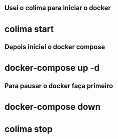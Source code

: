 ## Usei o colima para iniciar o docker
# colima start

## Depois iniciei o docker compose
# docker-compose up -d

## Para pausar o docker faça primeiro
# docker-compose down
# colima stop